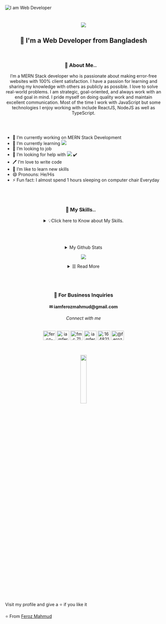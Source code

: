 <!-- Cover photo -->
![I am Web Developer](https://pbs.twimg.com/profile_banners/1409872623257935884/1632981711/1500x500)

<!-- Heading -->
<h1 align="center">
<a href="https://git.io/typing-svg">
<img src="https://readme-typing-svg.herokuapp.com/?lines=Assalamu+Alaiqum;This+is+Feroz+Mahmud.....;Nice+to+meet+you!&center=true&size=30">
</a>
</h1>

<h2 align="center">👑 I'm a Web Developer from Bangladesh</h2>

</br>

<!-- About me -->
<h3 align="center">👋 About Me.. <img src="https://github.com/rajput2107/rajput2107/blob/master/Assets/Earth.gif" width="15px"></h3></i>

<p align="center">I’m a MERN Stack developer who is passionate about making error-free websites with 100% client satisfaction. I have a passion for learning and sharing my knowledge with others as publicly as possible. I love to solve real-world problems. I am strategic, goal-oriented, and always work with an end goal in mind. I pride myself on doing quality work and maintain excellent communication. Most of the time I work with JavaScript but some technologies I enjoy working with include ReactJS, NodeJS as well as TypeScript.</p> 

</br>
</br>

- 🔭 I’m currently working on MERN Stack Development
- 🌱 I’m currently learning <img src="https://img.shields.io/badge/Python-14354C?style=for-the-badge&logo=python&logoColor=white"/>
- 👯 I’m looking to job
- 🤔 I’m looking for help with <img src="https://img.shields.io/badge/JavaScript-F7DF1E?style=for-the-badge&logo=javascript&logoColor=black"/> ✔️
- 🖊️ I’m love to write code <br> 
- 📖 I’m like to learn new skills
- 😄 Pronouns: He/His
- ⚡ Fun fact: I almost spend 1 hours sleeping on computer chair Everyday


</br>
</br>


<!-- My skills -->
<h3 align="center">👋 My Skills.. <img src="https://github.com/rajput2107/rajput2107/blob/master/Assets/Earth.gif" width="15px"></h3></i> 


<details align="center">
<summary>💡Click here to Know about My Skills.</summary>
<details align="left" >
<summary> Programming Languages ✏ </summary>
<img src="https://img.shields.io/badge/JavaScript-F7DF1E?style=for-the-badge&logo=javascript&logoColor=black"/>
<img src="https://img.shields.io/badge/TypeScript-007ACC?style=for-the-badge&logo=typescript&logoColor=white"/>
</details>
 
<details align="left" >
<summary> Front-end ❤ </summary>
<img src="https://img.shields.io/badge/HTML5-E34F26?style=for-the-badge&logo=html5&logoColor=white" /> 
<img src="https://img.shields.io/badge/CSS3-1572B6?style=for-the-badge&logo=css3&logoColor=white" /> 
<img src="https://img.shields.io/badge/JavaScript-F7DF1E?style=for-the-badge&logo=javascript&logoColor=black" />
<img src="https://img.shields.io/badge/React-20232A?style=for-the-badge&logo=react&logoColor=61DAFB" />
</br>
<details align="left" >
<summary> Frameworks 🚀 </summary>
<img src="https://img.shields.io/badge/Bootstrap-563D7C?style=for-the-badge&logo=bootstrap&logoColor=white" />  
<img src="https://img.shields.io/badge/Tailwind_CSS-38B2AC?style=for-the-badge&logo=tailwind-css&logoColor=white"/>
<img src="https://img.shields.io/badge/Material--UI-0081CB?style=for-the-badge&logo=material-ui&logoColor=white"/>
</details>
</details>

<details align="left" >
<summary> Back-end 📊 </summary>
<img src="https://img.shields.io/badge/Node.js-339933?style=for-the-badge&logo=nodedotjs&logoColor=white" /> 
</details>

<details align="left" >
<summary>Database ⚡</summary>
<img src="https://img.shields.io/badge/MongoDB-4EA94B?style=for-the-badge&logo=mongodb&logoColor=white" /> 
</details>

<details align="left" >
<summary>Comfort IDE 👩‍💻 </summary>
 <img src="https://img.shields.io/badge/Visual_Studio-5C2D91?style=for-the-badge&logo=visual%20studio&logoColor=white" /> 
</details>

<details align="left" >
<summary>Operating System 💻</summary>
 <img src="https://img.shields.io/badge/Windows-0078D6?style=for-the-badge&logo=windows&logoColor=white" /> </br>
</details>
</details>


</br>
</br>
</br>
</br>

<!-- Git info -->

<details align="center">
<summary> My Github Stats</summary>
  
<img src="https://github-readme-stats.vercel.app/api?username=Shamaun-Nabi&&show_icons=true&title_color=ffffff&icon_color=E4405F&text_color=35B2A4&bg_color=1A1B27">

</details>

<p align="center">
<img src="https://gpvc.arturio.dev/FerozMahmud">
</p>

<details>
<summary   align="center" >
 ☰ Read More
</summary>

<details  align="center" >
<summary> 🛠 Most Used Languages</summary>

[![Top Langs](https://github-readme-stats.vercel.app/api/top-langs/?username=FerozMahmud&layout=compact)](https://github.com/anuraghazra/github-readme-stats)

</details>

<details  align="center" >
<summary> ⚡GitHub streak stats</summary>


  ![GitHub streak stats](https://github-readme-streak-stats.herokuapp.com/?user=FerozMahmud)  


  </details>
  
   <details  align="center" >
<summary> ⚡Activity graph</summary>
<img src="https://activity-graph.herokuapp.com/graph?username=FerozMahmud&theme=react-dark&area=true&hide_border=true" width="100%">
</details>
 </details>
 
 
 </br>
</br>
</br>

 
<!-- Contacts -->
<h3 align="center">📧 For Business Inquiries</h3>
<h4 align="center">✉ iamferozmahmud@gmail.com</h4>

<h6 align="center">Connect with me</h6>
<p align="center">
<!-- <a href="https://github.com/ferozmahmud" target="blank"><img align="center" src="https://cdn.jsdelivr.net/npm/simple-icons@3.0.1/icons/github.svg" alt="ferozmahmud" height="30" width="40" /></a> -->
<a href="https://linkedin.com/in/feroz-mahmud" target="blank"><img align="center" src="https://raw.githubusercontent.com/rahuldkjain/github-profile-readme-generator/master/src/images/icons/Social/linked-in-alt.svg" alt="feroz-mahmud" height="30" width="40" /></a>
<a href="https://twitter.com/iamferozmahmud" target="blank"><img align="center" src="https://raw.githubusercontent.com/rahuldkjain/github-profile-readme-generator/master/src/images/icons/Social/twitter.svg" alt="iamferozmahmud" height="30" width="40" /></a>
<a href="https://www.fb.com/Feroz-Mahmud-109426768173850/" target="blank"><img align="center" src="https://raw.githubusercontent.com/rahuldkjain/github-profile-readme-generator/master/src/images/icons/Social/facebook.svg" alt="fmc.71" height="30" width="40" /></a>
<a href="https://instagram.com/iamferozmahmud" target="blank"><img align="center" src="https://raw.githubusercontent.com/rahuldkjain/github-profile-readme-generator/master/src/images/icons/Social/instagram.svg" alt="iamferozmahmud" height="30" width="40" /></a>
<a href="https://stackoverflow.com/users/16482101" target="blank"><img align="center" src="https://raw.githubusercontent.com/rahuldkjain/github-profile-readme-generator/master/src/images/icons/Social/stack-overflow.svg" alt="16482101" height="30" width="40" /></a>
<a href="https://medium.com/@ferozmahmud135" target="blank"><img align="center" src="https://raw.githubusercontent.com/rahuldkjain/github-profile-readme-generator/master/src/images/icons/Social/medium.svg" alt="@ferozmahmud135" height="30" width="40" /></a>
</p>


<br/>
<br/>

<!-- Footer -->
<div align="center">
<img   src="https://media.giphy.com/media/jpVnC65DmYeyRL4LHS/giphy.gif" width="20%">
</div>


<p>
Visit my profile and give a ⭐️ if you like it</p>

⭐️ From [Feroz Mahmud](https://github.com/FerozMahmud)
